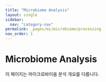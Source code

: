 ```yaml
---
title: "Microbiome Analysis"
layout: single
sidebar:
  nav: "category-nav"
permalink: _pages/mi/microbiome/processing
nav_order: 1
---
```


# Microbiome Analysis

이 페이지는 마이크로바이옴 분석 개요를 다룹니다.
